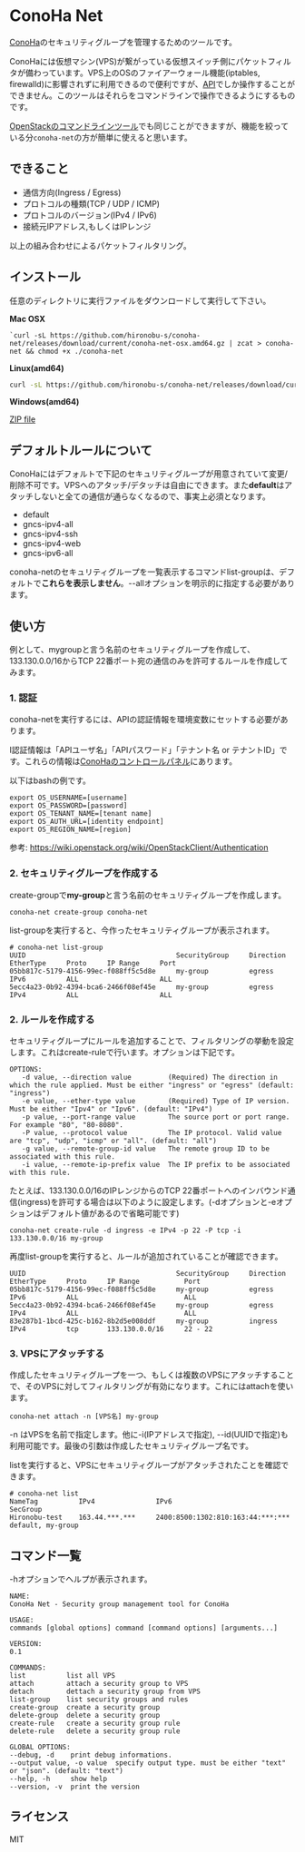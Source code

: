 # ConoHa Net

[ConoHa](https://www.conoha.jp/)のセキュリティグループを管理するためのツールです。

ConoHaには仮想マシン(VPS)が繋がっている仮想スイッチ側にパケットフィルタが備わっています。VPS上のOSのファイアーウォール機能(iptables, firewalld)に影響されずに利用できるので便利ですが、[API](https://www.conoha.jp/docs/)でしか操作することができません。このツールはそれらをコマンドラインで操作できるようにするものです。

[OpenStackのコマンドラインツール](http://docs.openstack.org/cli-reference/)でも同じことができますが、機能を絞っている分```conoha-net```の方が簡単に使えると思います。

## できること

* 通信方向(Ingress / Egress)
* プロトコルの種類(TCP / UDP / ICMP)
* プロトコルのバージョン(IPv4 / IPv6)
* 接続元IPアドレス,もしくはIPレンジ

以上の組み合わせによるパケットフィルタリング。

## インストール

任意のディレクトリに実行ファイルをダウンロードして実行して下さい。

**Mac OSX**

```shell
`curl -sL https://github.com/hironobu-s/conoha-net/releases/download/current/conoha-net-osx.amd64.gz | zcat > conoha-net && chmod +x ./conoha-net
```


**Linux(amd64)**

```bash
curl -sL https://github.com/hironobu-s/conoha-net/releases/download/current/conoha-net-linux.amd64.gz | zcat > conoha-net && chmod +x ./conoha-net
```

**Windows(amd64)**

[ZIP file](https://github.com/hironobu-s/conoha-net/releases/download/current/conoha-net.amd64.zip)

## デフォルトルールについて

ConoHaにはデフォルトで下記のセキュリティグループが用意されていて変更/削除不可です。VPSへのアタッチ/デタッチは自由にできます。また**default**はアタッチしないと全ての通信が通らなくなるので、事実上必須となります。

* default
* gncs-ipv4-all
* gncs-ipv4-ssh
* gncs-ipv4-web
* gncs-ipv6-all

conoha-netのセキュリティグループを一覧表示するコマンドlist-groupは、デフォルトで**これらを表示しません**。--allオプションを明示的に指定する必要があります。

## 使い方

例として、mygroupと言う名前のセキュリティグループを作成して、133.130.0.0/16からTCP 22番ポート宛の通信のみを許可するルールを作成してみます。

### 1. 認証

conoha-netを実行するには、APIの認証情報を環境変数にセットする必要があります。

I認証情報は「APIユーザ名」「APIパスワード」「テナント名 or テナントID」です。これらの情報は[ConoHaのコントロールパネル](https://manage.conoha.jp/API/)にあります。

以下はbashの例です。

```shell
export OS_USERNAME=[username]
export OS_PASSWORD=[password]
export OS_TENANT_NAME=[tenant name]
export OS_AUTH_URL=[identity endpoint]
export OS_REGION_NAME=[region]
```

参考: https://wiki.openstack.org/wiki/OpenStackClient/Authentication


### 2. セキュリティグループを作成する

create-groupで**my-group**と言う名前のセキュリティグループを作成します。

```
conoha-net create-group conoha-net
```

list-groupを実行すると、今作ったセキュリティグループが表示されます。

```
# conoha-net list-group
UUID                                     SecurityGroup     Direction     EtherType     Proto     IP Range     Port
05bb817c-5179-4156-99ec-f088ff5c5d8e     my-group          egress        IPv6          ALL                    ALL
5ecc4a23-0b92-4394-bca6-2466f08ef45e     my-group          egress        IPv4          ALL                    ALL
```


### 2. ルールを作成する

セキュリティグループにルールを追加することで、フィルタリングの挙動を設定します。これはcreate-ruleで行います。オプションは下記です。

```
OPTIONS:
   -d value, --direction value         (Required) The direction in which the rule applied. Must be either "ingress" or "egress" (default: "ingress")
   -e value, --ether-type value        (Required) Type of IP version. Must be either "Ipv4" or "Ipv6". (default: "IPv4")
   -p value, --port-range value        The source port or port range. For example "80", "80-8080".
   -P value, --protocol value          The IP protocol. Valid value are "tcp", "udp", "icmp" or "all". (default: "all")
   -g value, --remote-group-id value   The remote group ID to be associated with this rule.
   -i value, --remote-ip-prefix value  The IP prefix to be associated with this rule.
```

たとえば、133.130.0.0/16のIPレンジからのTCP 22番ポートへのインバウンド通信(ingress)を許可する場合は以下のように設定します。(-dオプションと-eオプションはデフォルト値があるので省略可能です)

```
conoha-net create-rule -d ingress -e IPv4 -p 22 -P tcp -i 133.130.0.0/16 my-group
```

再度list-groupを実行すると、ルールが追加されていることが確認できます。

```shell
UUID                                     SecurityGroup     Direction     EtherType     Proto     IP Range           Port
05bb817c-5179-4156-99ec-f088ff5c5d8e     my-group          egress        IPv6          ALL                          ALL
5ecc4a23-0b92-4394-bca6-2466f08ef45e     my-group          egress        IPv4          ALL                          ALL
83e287b1-1bcd-425c-b162-8b2d5e008ddf     my-group          ingress       IPv4          tcp       133.130.0.0/16     22 - 22
```

### 3. VPSにアタッチする

作成したセキュリティグループを一つ、もしくは複数のVPSにアタッチすることで、そのVPSに対してフィルタリングが有効になります。これにはattachを使います。

```shell
conoha-net attach -n [VPS名] my-group
```

-n はVPSを名前で指定します。他に-i(IPアドレスで指定), --id(UUIDで指定)も利用可能です。最後の引数は作成したセキュリティグループ名です。

listを実行すると、VPSにセキュリティグループがアタッチされたことを確認できます。

```
# conoha-net list
NameTag          IPv4               IPv6                                  SecGroup
Hironobu-test    163.44.***.***     2400:8500:1302:810:163:44:***:***     default, my-group
```

## コマンド一覧

-hオプションでヘルプが表示されます。

```shell
NAME:
ConoHa Net - Security group management tool for ConoHa

USAGE:
commands [global options] command [command options] [arguments...]

VERSION:
0.1

COMMANDS:
list          list all VPS
attach        attach a security group to VPS
detach        dettach a security group from VPS
list-group    list security groups and rules
create-group  create a security group
delete-group  delete a security group
create-rule   create a security group rule
delete-rule   delete a security group rule

GLOBAL OPTIONS:
--debug, -d    print debug informations.
--output value, -o value  specify output type. must be either "text" or "json". (default: "text")
--help, -h     show help
--version, -v  print the version
```

## ライセンス

MIT
